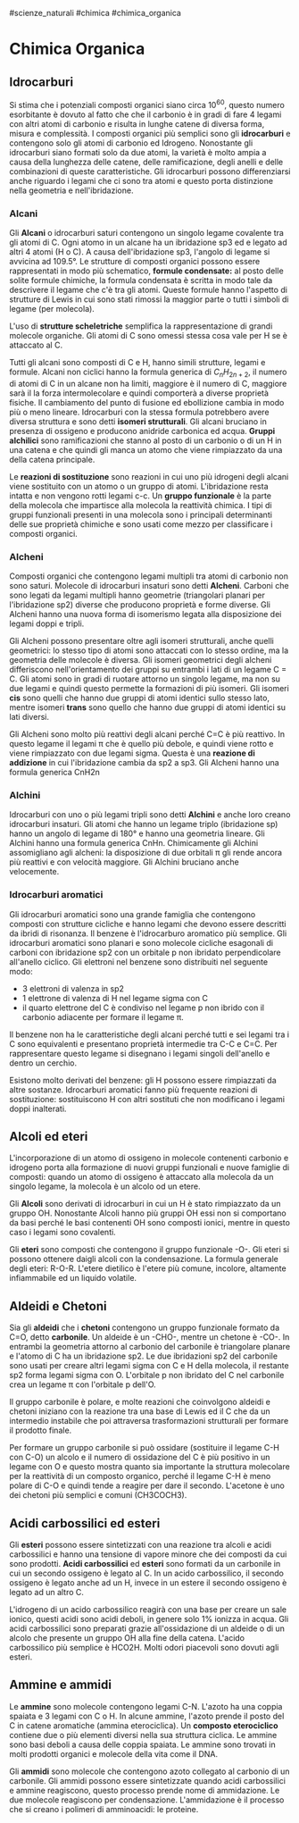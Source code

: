 
#scienze_naturali #chimica #chimica_organica

# Chimica Organica

## Idrocarburi

Si stima che i potenziali composti organici siano circa $10^{60}$, questo numero esorbitante è dovuto al fatto che che il carbonio è in gradi di fare 4 legami con altri atomi di carbonio e risulta in lunghe catene di diversa forma, misura e complessità. I composti organici più semplici sono gli **idrocarburi** e contengono solo gli atomi di carbonio ed Idrogeno. Nonostante gli idrocarburi siano formati solo da due atomi, la varietà è molto ampia a causa della lunghezza delle catene, delle ramificazione, degli anelli e delle combinazioni di queste caratteristiche. Gli idrocarburi possono differenziarsi anche riguardo i legami che ci sono tra atomi e questo porta distinzione nella geometria e nell'ibridazione. 

### Alcani

Gli **Alcani** o idrocarburi saturi contengono un singolo legame covalente tra gli atomi di C. Ogni atomo in un alcane ha un ibridazione sp3 ed e legato ad altri 4 atomi (H o C). A causa dell'ibridazione sp3, l'angolo di legame si avvicina ad 109.5°. Le strutture di composti organici possono essere rappresentati in modo più schematico, **formule condensate:** al posto delle solite formule chimiche, la formula condensata è scritta in modo tale da descrivere il legame che c'è tra gli atomi. Queste formule hanno l'aspetto di strutture di Lewis in cui sono stati rimossi la maggior parte o tutti i simboli di legame (per molecola).

L'uso di **strutture scheletriche** semplifica la rappresentazione di grandi molecole organiche. Gli atomi di C sono omessi stessa cosa vale per H se è attaccato al C. 

Tutti gli alcani sono composti di C e H, hanno simili strutture, legami e formule. Alcani non ciclici hanno la formula generica di $C_nH_{2n+2}$, il numero di atomi di C in un alcane non ha limiti, maggiore è il numero di C, maggiore sarà il la forza intermolecolare e quindi comporterà a diverse proprietà fisiche. Il cambiamento del punto di fusione ed ebollizione cambia in modo più o meno lineare. Idrocarburi con la stessa formula potrebbero avere diversa struttura e sono detti **isomeri strutturali**.  Gli alcani bruciano in presenza di ossigeno e producono anidride carbonica ed acqua. **Gruppi alchilici** sono ramificazioni che stanno al posto di un carbonio o di un H in una catena e che quindi gli manca un atomo che viene rimpiazzato da una della catena principale. 

Le **reazioni di sostituzione** sono reazioni in cui uno più idrogeni degli alcani viene sostituito con un atomo o un gruppo di atomi. L'ibridazione resta intatta e non vengono rotti legami c-c. Un **gruppo funzionale** è la parte della molecola che impartisce alla molecola la reattività chimica. I tipi di gruppi funzionali presenti in una molecola sono i principali determinanti delle sue proprietà chimiche e sono usati come mezzo per classificare i composti organici.

### Alcheni

Composti organici che contengono legami multipli tra atomi di carbonio non sono saturi. Molecole di idrocarburi insaturi sono detti **Alcheni**. Carboni che sono legati da legami multipli hanno geometrie (triangolari planari per l'ibridazione sp2) diverse che producono proprietà e forme diverse. Gli Alcheni hanno una nuova forma di isomerismo legata alla disposizione dei legami doppi e tripli. 

Gli Alcheni possono presentare oltre agli isomeri strutturali, anche quelli geometrici: lo stesso tipo di atomi sono attaccati con lo stesso ordine, ma la geometria delle molecole è diversa. Gli isomeri geometrici degli alcheni differiscono nell'orientamento dei gruppi su entrambi i lati di un legame C = C. Gli atomi sono in gradi di ruotare attorno un singolo legame, ma non su due legami e quindi questo permette la formazioni di più isomeri. Gli isomeri **cis** sono quelli che hanno due gruppi di atomi identici sullo stesso lato, mentre isomeri **trans** sono quello che hanno due gruppi di atomi identici su lati diversi. 

Gli Alcheni sono molto più reattivi degli alcani perché C=C è più reattivo. In questo legame il legami π che è quello più debole, e quindi viene rotto e viene rimpiazzato con due legami sigma. Questa è una **reazione di addizione** in cui l'ibridazione cambia da sp2 a sp3. Gli Alcheni hanno una formula generica CnH2n

### Alchini

Idrocarburi con uno o più legami tripli sono detti **Alchini** e anche loro creano idrocarburi insaturi. Gli atomi che hanno un legame triplo (ibridazione sp) hanno un angolo di legame di 180° e hanno una geometria lineare. Gli Alchini hanno una formula generica CnHn. Chimicamente gli Alchini assomigliano agli alcheni: la disposizione di due orbitali π gli rende ancora più reattivi e con velocità maggiore. Gli Alchini bruciano anche velocemente. 

### Idrocarburi aromatici

Gli idrocarburi aromatici sono una grande famiglia che contengono composti con strutture cicliche e hanno legami che devono essere descritti da ibridi di risonanza. Il benzene è l'idrocarburo aromatico più semplice. Gli idrocarburi aromatici sono planari e sono molecole cicliche esagonali di carboni con ibridazione sp2 con un orbitale p non ibridato perpendicolare all'anello ciclico. Gli elettroni nel benzene sono distribuiti nel seguente modo:
- 3 elettroni di valenza in sp2
- 1 elettrone di valenza di H nel legame sigma con C
- il quarto elettrone del C è condiviso nel legame p non ibrido con il carbonio adiacente per formare il legame π.

Il benzene non ha le caratteristiche degli alcani perché tutti e sei legami tra i C sono equivalenti e presentano proprietà intermedie tra C-C e C=C. Per rappresentare questo legame si disegnano i legami singoli dell'anello e dentro un cerchio. 

Esistono molto derivati del benzene: gli H possono essere rimpiazzati da altre sostanze. Idrocarburi aromatici fanno più frequente reazioni di sostituzione: sostituiscono H con altri sostituti che non modificano i legami doppi inalterati. 

##  Alcoli ed eteri

L'incorporazione di un atomo di ossigeno in molecole contenenti carbonio e idrogeno porta alla formazione di nuovi gruppi funzionali e nuove famiglie di composti: quando un atomo di ossigeno è attaccato alla molecola da un singolo legame, la molecola è un alcolo od un etere. 

Gli **Alcoli** sono derivati di idrocarburi in cui un H è stato rimpiazzato da un gruppo OH. Nonostante Alcoli hanno più gruppi OH essi non si comportano da basi perché le basi contenenti OH sono composti ionici, mentre in questo caso i legami sono covalenti.

Gli **eteri** sono composti che contengono il gruppo funzionale -O-. Gli eteri si possono ottenere daigli alcoli con la condensazione. La formula generale degli eteri: R-O-R. L'etere dietilico è l'etere più comune, incolore, altamente infiammabile ed un liquido volatile.

## Aldeidi e Chetoni

Sia gli **aldeidi** che i **chetoni** contengono un gruppo funzionale formato da C=O, detto **carbonile**. Un aldeide è un -CHO-, mentre un chetone è -CO-. In entrambi la geometria attorno al carbonio del carbonile è triangolare planare e l'atomo di C ha un ibridazione sp2. Le due ibridazioni sp2 del carbonile sono usati per creare altri legami sigma con C e H della molecola, il restante sp2 forma legami sigma con O. L'orbitale p non ibridato del C nel carbonile crea un legame π con l'orbitale p dell'O. 

Il gruppo carbonile è polare, e molte reazioni che coinvolgono aldeidi e chetoni iniziano con la reazione tra una base di Lewis ed il C che da un intermedio instabile che poi attraversa trasformazioni strutturali per formare il prodotto finale. 

Per formare un gruppo carbonile si può ossidare (sostituire il legame C-H con C-O) un alcolo e il numero di ossidazione del C è più positivo in un legame con O e questo mostra quanto sia importante la struttura molecolare per la reattività di un composto organico, perché il legame C-H è meno polare di C-O e quindi tende a reagire per dare il secondo. L'acetone è uno dei chetoni più semplici e comuni (CH3COCH3). 

## Acidi carbossilici ed esteri

Gli **esteri** possono essere sintetizzati con una reazione tra alcoli e acidi carbossilici e hanno una tensione di vapore minore che dei composti da cui sono prodotti. **Acidi carbossilici** ed **esteri** sono formati da un carbonile in cui un secondo ossigeno è legato al C. In un acido carbossilico, il secondo ossigeno è legato anche ad un H, invece in un estere il secondo ossigeno è legato ad un altro C. 

L'idrogeno di un acido carbossilico reagirà con una base per creare un sale ionico, questi acidi sono acidi deboli, in genere solo 1% ionizza in acqua. Gli acidi carbossilici sono preparati grazie all'ossidazione di un aldeide o di un alcolo che presente un gruppo OH alla fine della catena. L'acido carbossilico più semplice è HCO2H. Molti odori piacevoli sono dovuti agli esteri.

## Ammine e ammidi

Le **ammine** sono molecole contengono legami C-N. L'azoto ha una coppia spaiata e 3 legami con C o H. In alcune ammine, l'azoto prende il posto del C in catene aromatiche (ammina eterociclica). Un **composto eterociclico** contiene due o più elementi diversi nella sua struttura ciclica. Le ammine sono basi deboli a causa delle coppia spaiata. Le ammine sono trovati in molti prodotti organici e molecole della vita come il DNA. 

Gli **ammidi** sono molecole che contengono azoto collegato al carbonio di un carbonile. Gli ammidi possono essere sintetizzate quando acidi carbossilici e ammine reagiscono, questo processo prende nome di ammidazione. Le due molecole reagiscono per condensazione. L'ammidazione è il processo che si creano i polimeri di amminoacidi: le proteine. 
